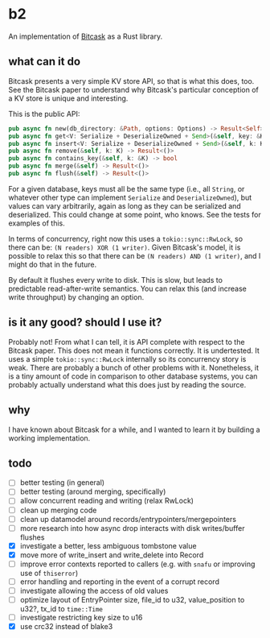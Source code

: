# b2

An implementation of [Bitcask](https://riak.com/assets/bitcask-intro.pdf) as a Rust library.

## what can it do

Bitcask presents a very simple KV store API, so that is what this does, too.
See the Bitcask paper to understand why Bitcask's particular conception of a KV store is unique and interesting.

This is the public API:

```rust
pub async fn new(db_directory: &Path, options: Options) -> Result<Self>
pub async fn get<V: Serialize + DeserializeOwned + Send>(&self, key: &K) -> Result<Option<V>>
pub async fn insert<V: Serialize + DeserializeOwned + Send>(&self, k: K, v: V) -> Result<()>
pub async fn remove(&self, k: K) -> Result<()>
pub async fn contains_key(&self, k: &K) -> bool
pub async fn merge(&self) -> Result<()>
pub async fn flush(&self) -> Result<()>
```

For a given database, keys must all be the same type (i.e., all `String`, or whatever other type can implement `Serialize` and `DeserializeOwned`), but values can vary arbitrarily, again as long as they can be serialized and deserialized. This could change at some point, who knows. See the tests for examples of this.

In terms of concurrency, right now this uses a `tokio::sync::RwLock`, so there can be: `(N readers) XOR (1 writer)`. Given Bitcask's model, it is possible to relax this so that there can be `(N readers) AND (1 writer)`, and I might do that in the future.

By default it flushes every write to disk. This is slow, but leads to predictable read-after-write semantics. You can relax this (and increase write throughput) by changing an option.

## is it any good? should I use it?

Probably not! From what I can tell, it is API complete with respect to the Bitcask paper. This does not mean it functions correctly. It is undertested. It uses a simple `tokio::sync::RwLock` internally so its concurrency story is weak. There are probably a bunch of other problems with it. Nonetheless, it is a tiny amount of code in comparison to other database systems, you can probably actually understand what this does just by reading the source.

## why

I have known about Bitcask for a while, and I wanted to learn it by building a working implementation.

## todo

- [ ] better testing (in general)
- [ ] better testing (around merging, specifically)
- [ ] allow concurrent reading and writing (relax RwLock)
- [ ] clean up merging code
- [ ] clean up datamodel around records/entrypointers/mergepointers
- [ ] more research into how async drop interacts with disk writes/buffer flushes
- [x] investigate a better, less ambiguous tombstone value
- [x] move more of write_insert and write_delete into Record
- [ ] improve error contexts reported to callers (e.g. with `snafu` or improving use of `thiserror`)
- [ ] error handling and reporting in the event of a corrupt record
- [ ] investigate allowing the access of old values
- [ ] optimize layout of EntryPointer size, file_id to u32, value_position to u32?, tx_id to `time::Time`
- [ ] investigate restricting key size to u16
- [x] use crc32 instead of blake3
